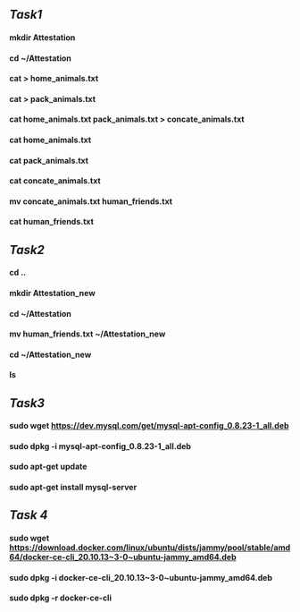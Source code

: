 
## ***Task1***
#### mkdir Attestation
#### cd ~/Attestation
#### cat > home_animals.txt
#### cat > pack_animals.txt
#### cat home_animals.txt pack_animals.txt > concate_animals.txt
#### cat home_animals.txt
#### cat pack_animals.txt
#### cat concate_animals.txt
#### mv concate_animals.txt human_friends.txt
#### cat human_friends.txt


## ***Task2***
#### cd ..
#### mkdir Attestation_new
#### cd ~/Attestation
#### mv human_friends.txt ~/Attestation_new
#### cd ~/Attestation_new
#### ls



## ***Task3***
#### sudo wget https://dev.mysql.com/get/mysql-apt-config_0.8.23-1_all.deb
#### sudo dpkg -i mysql-apt-config_0.8.23-1_all.deb
#### sudo apt-get update
#### sudo apt-get install mysql-server


## ***Task 4***
#### sudo wget https://download.docker.com/linux/ubuntu/dists/jammy/pool/stable/amd64/docker-ce-cli_20.10.13~3-0~ubuntu-jammy_amd64.deb
#### sudo dpkg -i docker-ce-cli_20.10.13~3-0~ubuntu-jammy_amd64.deb
#### sudo dpkg -r docker-ce-cli

